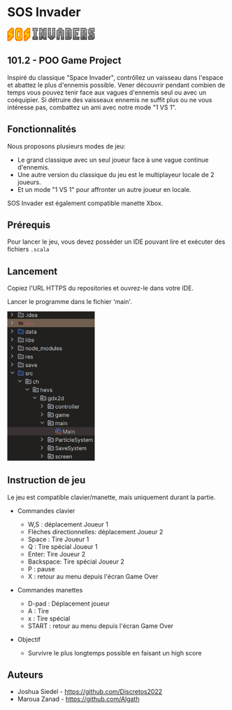 # SOS Invader

<img src="https://github.com/Algath/Space-Invader/blob/master/data/images/Banner.png" alt="Emplacement du fichier 'Main'" style="width: 200px; height: auto;">

## 101.2 - POO Game Project

Inspiré du classique "Space Invader", contrôllez un vaisseau dans l'espace et abattez le plus d'ennemis possible.
Vener découvrir pendant combien de temps vous pouvez tenir face aux vagues d'ennemis seul ou avec un coéquipier.
Si détruire des vaisseaux ennemis ne suffit plus ou ne vous intéresse pas, combattez un ami avec notre mode "1 VS 1".

## Fonctionnalités
Nous proposons plusieurs modes de jeu:
- Le grand classique avec un seul joueur face à une vague continue d'ennemis.
- Une autre version du classique du jeu est le multiplayeur locale de 2 joueurs.
- Et un mode "1 VS 1" pour affronter un autre joueur en locale.

SOS Invader est également compatible manette Xbox.

## Prérequis
Pour lancer le jeu, vous devez posséder un IDE pouvant lire et exécuter des fichiers `.scala`

## Lancement
Copiez l'URL HTTPS du repositories et ouvrez-le dans votre IDE.

Lancer le programme dans le fichier 'main'.

<img src="https://github.com/Algath/Space-Invader/blob/master/data/images/img.png" alt="Emplacement du fichier 'Main'" style="width: 200px; height: auto;">

[//]: # (![img.png]&#40;data/images/img.png&#41;)

## Instruction de jeu
Le jeu est compatible clavier/manette, mais uniquement durant la partie.

- Commandes clavier
  - W,S : déplacement Joueur 1
  - Flèches directionnelles: déplacement Joueur 2
  - Space : Tire Joueur 1
  - Q : Tire spécial Joueur 1
  - Enter: Tire Joueur 2
  - Backspace: Tire spécial Joueur 2
  - P : pause
  - X : retour au menu depuis l'écran Game Over

- Commandes manettes
  - D-pad : Déplacement joueur
  - A : Tire
  - x : Tire spécial
  - START : retour au menu depuis l'écran Game Over

- Objectif
  - Survivre le plus longtemps possible en faisant un high score

## Auteurs
- Joshua Siedel - https://github.com/Discretos2022
- Maroua Zanad - https://github.com/Algath